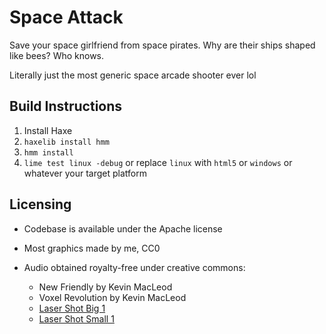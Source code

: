 # Space Attack

Save your space girlfriend from space pirates. Why are their ships shaped like bees? Who knows.

Literally just the most generic space arcade shooter ever lol

## Build Instructions

1. Install Haxe
2. `haxelib install hmm`
3. `hmm install`
4. `lime test linux -debug` or replace `linux` with `html5` or `windows` or whatever your target platform

## Licensing

- Codebase is available under the Apache license
- Most graphics made by me, CC0

- Audio obtained royalty-free under creative commons:
    - New Friendly by Kevin MacLeod
    - Voxel Revolution by Kevin MacLeod
    - [Laser Shot Big 1](https://freesound.org/people/bubaproducer/sounds/151016/)
    - [Laser Shot Small 1](https://freesound.org/people/bubaproducer/sounds/151025/)

